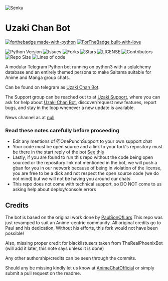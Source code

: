 ![Senku](https://telegra.ph/file/fdcf9c5e198f1ae66665f.jpg)
# Uzaki Chan Bot
[![forthebadge made-with-python](http://ForTheBadge.com/images/badges/made-with-python.svg)](https://www.python.org/)
[![ForTheBadge built-with-love](http://ForTheBadge.com/images/badges/built-with-love.svg)](https://GitHub.com/F36/)

![Python Version](https://img.shields.io/badge/python-3.8-green?style=for-the-badge&logo=appveyor)
![Issues](https://img.shields.io/github/issues/F36/UzakiChanBot?style=for-the-badge&logo=appveyor)
![Forks](https://img.shields.io/github/forks/F36/UzakiChanBot?style=for-the-badge&logo=appveyor)
![Stars](https://img.shields.io/github/stars/F36/UzakiChanBot?style=for-the-badge)
![LICENSE](https://img.shields.io/github/license/F36/UzakiChanBot?style=for-the-badge&logo=appveyor)
![Contributors](https://img.shields.io/github/contributors/F36/UzakiChanBot?style=for-the-badge&logo=appveyor)
![Repo Size](https://img.shields.io/github/languages/code-size/F36/UzakiChanBot?style=for-the-badge)
![Lines of code](https://img.shields.io/tokei/lines/github/f36/UzakiChanBot?style=for-the-badge)


A modular Telegram Python bot running on python3 with a sqlalchemy database and an entirely themed persona to make Saitama suitable for Anime and Manga group chats. 

Can be found on telegram as [Uzaki Chan Bot](https://t.me/UzakiChanBot).

The Support group can be reached out to at [Uzaki Support](https://t.me/AnimeChatOfficial), where you can ask for help about [Uzaki Chan Bot](https://t.me/UzakiChanBot), discover/request new features, report bugs, and stay in the loop whenever a new update is available. 

News channel as at [null](https://t.me/null) 

### Read these notes carefully before proceeding
 
 - Edit any mentions of @OnePunchSupport to your own support chat
 - Your code must be open source and a link to your fork's repository must be there in the start reply of the bot [See this](https://github.com/AnimeKaizoku/SaitamaRobot/blob/shiken/SaitamaRobot/__main__.py#L25)
 - Lastly, if you are found to run this repo without the code being open sourced or the repository link not mentioned in the bot, we will push a gban for you in our network because of being in violation of the license, you are free to be a dick and not respect the open source code (we do not mind) but we will not be having you around our chats
 - This repo does not come with technical support, so DO NOT come to us asking help about deploy/console errors

## Credits
The bot is based on the original work done by [PaulSonOfLars](https://github.com/PaulSonOfLars)
This repo was just revamped to suit an Anime-centric community. All original credits go to Paul and his dedication, Without his efforts, this fork would not have been possible!

Also, missing proper credit for blacklistusers taken from TheRealPhoenixBot (will add it later, this note says unless it is done)

Any other authorship/credits can be seen through the commits.

Should any be missing kindly let us know at [AnimeChatOfficial](https://t.me/AnimeChatOfficial) or simply submit a pull request on the readme.
